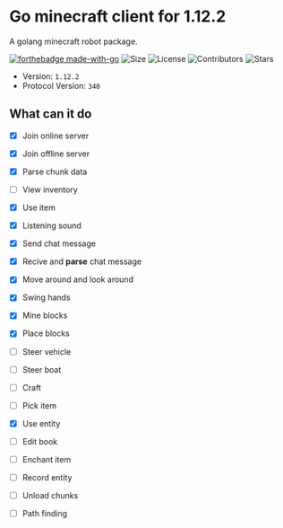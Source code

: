 # Go minecraft client for 1.12.2
A golang minecraft robot package.

[![forthebadge made-with-go](http://ForTheBadge.com/images/badges/made-with-go.svg)](https://go.dev/)
![Size](https://img.shields.io/github/languages/code-size/Edouard127/mc-go-1.12.2)
![License](https://img.shields.io/github/license/Edouard127/mc-go-1.12.2)
![Contributors](https://img.shields.io/github/contributors/Edouard127/mc-go-1.12.2)
![Stars](https://img.shields.io/github/stars/Edouard127/mc-go-1.12.2)




- Version: `1.12.2`
- Protocol Version: `340`


## What can it do
- [x] Join online server
- [x] Join offline server
- [x] Parse chunk data
- [ ] View inventory
- [x] Use item
- [x] Listening sound
- [x] Send chat message
- [x] Recive and **parse** chat message
- [x] Move around and look around
- [x] Swing hands
- [x] Mine blocks
- [x] Place blocks
- [ ] Steer vehicle
- [ ] Steer boat
- [ ] Craft
- [ ] Pick item
- [x] Use entity
- [ ] Edit book
- [ ] Enchant item
- [ ] Record entity
- [ ] Unload chunks
- [ ] Path finding


